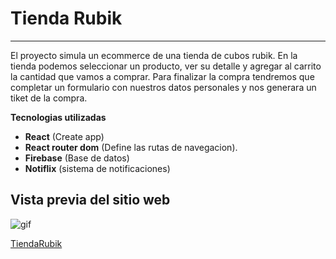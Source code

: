 # Tienda Rubik
***
El proyecto simula un ecommerce de una tienda de cubos rubik. En la tienda podemos seleccionar un producto, ver su detalle y agregar al carrito la cantidad que vamos a comprar. Para finalizar la compra tendremos que completar un formulario con nuestros datos personales y nos generara un tiket de la compra. 


**Tecnologias utilizadas**

- **React** (Create app)
- **React router dom** (Define las rutas de navegacion).
- **Firebase** (Base de datos)
- **Notiflix** (sistema de notificaciones)

## Vista previa del sitio web

![gif](https://i.postimg.cc/wBdF4j9Z/prevista-tiendarubik-l4-SMCp-L1.gif)

[TiendaRubik](https://pre-entrega-gaona-correa-hrkx0b89p-gaona21.vercel.app/)
